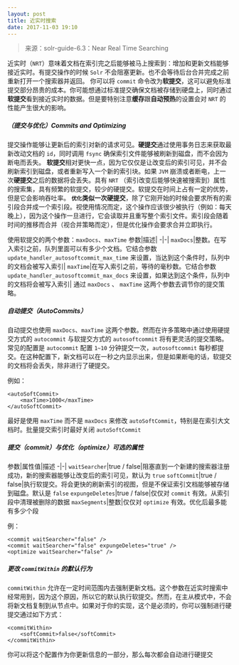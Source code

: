 ```yaml
---
layout: post
title: 近实时搜索
date: 2017-11-03 19:10
---
```


> 来源：solr-guide-6.3：Near Real Time Searching

<!-- more -->

近实时（`NRT`）意味着文档在索引完之后能够被马上搜索到：增加和更新文档能够接近实时。有提交操作的时候 `Solr` 不会阻塞更新。也不会等待后台合并完成之前重新打开一个搜索器并返回。
你可以将 `commit` 命令改为**软提交**，这可以避免标准提交部分昂贵的成本。你可能想通过标准提交确保文档被存储到硬盘上，同时通过**软提交**看到接近实时的数据。但是要特别注意**缓存**跟**自动预热**的设置会对 `NRT` 的性能产生很大的影响。

##### （提交与优化）Commits and Optimizing
提交操作能够让更新后的索引对新的请求可见。**硬提交**通过使用事务日志来获取最新改动文档的 `id`，同时调用 `fsync` 确保索引文件能够被刷新到磁盘，而不会因为断电而丢失。
**软提交**相对更快一点，因为它仅仅是让改变后的索引可见，并不会刷新索引到磁盘，或者重新写入一个新的索引块。如果 `JVM` 崩溃或者断电，上一次**硬提交**之后的数据将会丢失。具有 `NRT` （索引改变后能够快速被搜索到）属性的搜索集，具有频繁的软提交，较少的硬提交。软提交在时间上占有一定的优势，但是它会影响吞吐率。
**`优化`**类似一次**硬提交**，除了它刚开始的时候会要求所有的索引段合并成一个索引段。视使用情况而定，这个操作应该很少被执行（例如：每天晚上），因为这个操作一旦进行，它会读取并且重写整个索引文件。索引段会随着时间的推移而合并（视合并策略而定），但是优化操作会要求合并立即执行。

使用软提交的两个参数：`maxDocs`、`maxTime`
参数|描述|
-|-|
`maxDocs`|整数。在写入索引之前，队列里面可以有多少个文档。它结合参数 `update_handler_autosoftcommit_max_time` 来设置，当达到这个条件时，队列中的文档会被写入索引|
`maxTime`|在写入索引之前，等待的毫秒数。它结合参数 `update_handler_autosoftcommit_max_docs` 来设置，如果达到这个条件，队列中的文档将会被写入索引|
通过 `maxDocs` 、 `maxTime` 这两个参数去调节你的提交策略。

##### 自动提交（AutoCommits）
自动提交也使用 `maxDocs`、`maxTime` 这两个参数。然而在许多策略中通过使用硬提交方式的 `autocommit` 与软提交方式的 `autosoftcommit` 将有更灵活的提交策略。
常见的配置是 `autocommit` 配置 `1~10` 分钟提交一次，`autosoftcommit` 每秒都提交。在这种配置下，新文档可以在一秒之内显示出来，但是如果断电的话，软提交的文档将会丢失，除非进行了硬提交。

例如：
```
<autoSoftCommit>
    <maxTime>1000</maxTime>
</autoSoftCommit>
```
最好是使用 `maxTime` 而不是 `maxDocs` 来修改 `autoSoftCommit`，特别是在索引大文档时。批量提交索引时最好关闭 `autoSoftCommit`

##### 提交（commit）与优化（optimize）可选的属性
参数|属性值|描述
-|-|
`waitSearcher`|true / false|阻塞直到一个新建的搜索器注册成功，新的搜索器能够让改变后的索引可见，默认为 `true`
`softCommit`|true / false|执行软提交。将会更快的刷新索引的视图，但是不保证索引文档能够被存储到磁盘。默认是 `false`
`expungeDeletes`|true / false|仅仅对 `commit` 有效。从索引段中清理被删除的数据
`maxSegments`|整数|仅仅对 `optimize` 有效。优化后最多能有多少个段

例：
```
<commit waitSearcher="false" />
<commit waitSearcher="false" expungeDeletes="true" />
<optimize waitSearcher="false" />
```

##### 更改 `commitWithin` 的默认行为
`commitWithin` 允许在一定时间范围内去强制更新文档。这个参数在近实时搜索中经常用到，因为这个原因，所以它的默认执行软提交。然而，在主从模式中，不会将新文档复制到从节点中。如果对于你的实现，这个是必须的，你可以强制进行硬提交通过如下方式：
```
<commitWithin>
    <softCommit>false</softCommit>
</commitWithin>
```
你可以将这个配置作为你更新信息的一部分，那么每次都会自动进行硬提交





